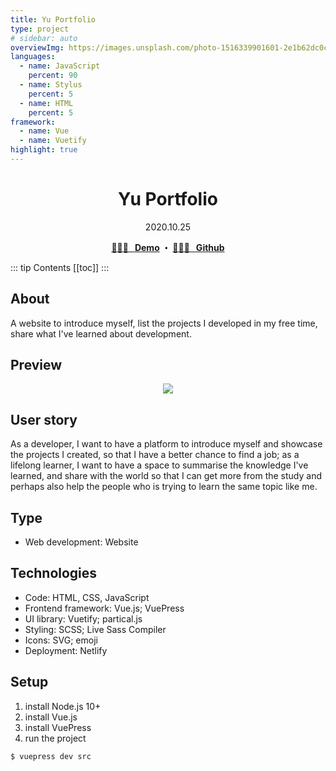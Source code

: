 ```yaml
---
title: Yu Portfolio
type: project
# sidebar: auto
overviewImg: https://images.unsplash.com/photo-1516339901601-2e1b62dc0c45?ixlib=rb-1.2.1&ixid=eyJhcHBfaWQiOjEyMDd9&auto=format&fit=crop&w=920&q=80
languages:
  - name: JavaScript
    percent: 90
  - name: Stylus
    percent: 5
  - name: HTML
    percent: 5
framework:
  - name: Vue
  - name: Vuetify
highlight: true
---
```


<h1 align="center"> Yu Portfolio</h1>
<div align="center">2020.10.25</div>

<p align="center">
  <strong>
   <a href="https://bit.ly/zhu-yu">🤹🏻‍♂️ &nbsp; Demo</a>
   ・ <a href="https://github.com/JooYoo/vuepress-portfolio">👨🏻‍💻 &nbsp; Github</a>
  </strong>
</p>

::: tip Contents
[[toc]]
:::

## About

A website to introduce myself, list the projects I developed in my free time, share what I've learned about development.

## Preview

<p align="center">
  <img src="https://media1.giphy.com/media/AKamuejzQCIp40xv87/giphy.gif" />
</p>

## User story

As a developer, I want to have a platform to introduce myself and showcase the projects I created, so that I have a better chance to find a job; as a lifelong learner, I want to have a space to summarise the knowledge I've learned, and share with the world so that I can get more from the study and perhaps also help the people who is trying to learn the same topic like me.

## Type

- Web development: Website

## Technologies

- Code: HTML, CSS, JavaScript
- Frontend framework: Vue.js; VuePress
- UI library: Vuetify; partical.js
- Styling: SCSS; Live Sass Compiler
- Icons: SVG; emoji
- Deployment: Netlify

## Setup

1. install Node.js 10+
2. install Vue.js
3. install VuePress
4. run the project

```bash
$ vuepress dev src
```
